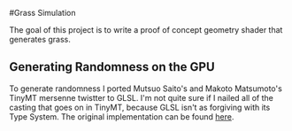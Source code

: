 #Grass Simulation

The goal of this project is to write a proof of concept geometry shader that generates grass.

## Generating Randomness on the GPU
To generate randomness I ported Mutsuo Saito's and Makoto Matsumoto's TinyMT mersenne twistter to GLSL.
I'm not quite sure if I nailed all of the casting that goes on in TinyMT, because GLSL isn't as forgiving with its Type System.
The original implementation can be found [here](http://www.math.sci.hiroshima-u.ac.jp/~%20m-mat/MT/TINYMT/index.html).
